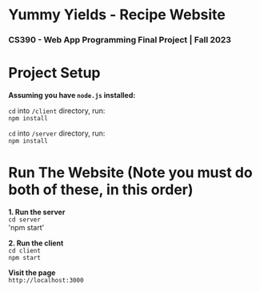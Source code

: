 # Yummy Yields - Recipe Website
### CS390 - Web App Programming Final Project | Fall 2023

# Project Setup
**Assuming you have `node.js` installed:**  

`cd` into `/client` directory, run:  
`npm install`  

`cd` into `/server` directory, run:  
`npm install`  


# Run The Website (Note you must do both of these, in this order)
**1. Run the server**  
`cd server`  
'npm start'  

**2. Run the client**  
`cd client`  
`npm start`  

**Visit the page**  
`http://localhost:3000`